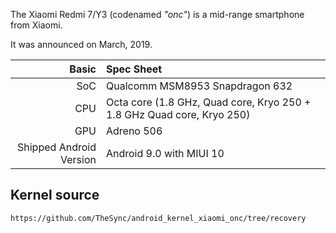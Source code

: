 The Xiaomi Redmi 7/Y3 (codenamed _"onc"_) is a mid-range smartphone from Xiaomi.

It was announced on March, 2019.

Basic | Spec Sheet
-------:|:-------------------------
SoC | Qualcomm MSM8953 Snapdragon 632
CPU | Octa core (1.8 GHz, Quad core, Kryo 250 + 1.8 GHz Quad core, Kryo 250)
GPU | Adreno 506
Shipped Android Version | Android 9.0 with MIUI 10

## Kernel source
```
https://github.com/TheSync/android_kernel_xiaomi_onc/tree/recovery
```
